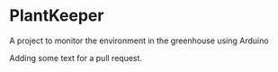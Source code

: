 # PlantKeeper
A project to monitor the environment in the greenhouse using Arduino 

Adding some text for a pull request.

